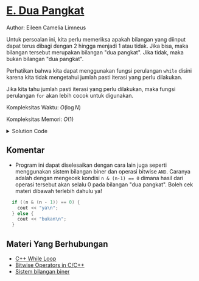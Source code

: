 # [E. Dua Pangkat](https://tlx.toki.id/courses/basic/chapters/06/problems/E)

Author: Eileen Camelia Limneus

Untuk persoalan ini, kita perlu memeriksa apakah bilangan yang diinput dapat terus dibagi dengan $2$ hingga menjadi $1$ atau tidak. Jika bisa, maka bilangan tersebut merupakan bilangan "dua pangkat". Jika tidak, maka bukan bilangan "dua pangkat".

Perhatikan bahwa kita dapat menggunakan fungsi perulangan `while` disini karena kita tidak mengetahui jumlah pasti iterasi yang perlu dilakukan. 

Jika kita tahu jumlah pasti iterasi yang perlu dilakukan, maka fungsi perulangan `for` akan lebih cocok untuk digunakan.

Kompleksitas Waktu: $O(\log N)$

Kompleksitas Memori: $O(1)$

<details>
  <summary>Solution Code</summary>

```c++
#include <bits/stdc++.h>

using namespace std;

int main() {
  int n;
  cin >> n;

  while (n % 2 == 0) {
    n = n / 2;
  }

  if (n == 1) {
    cout << "ya";
  } else {
    cout << "bukan";
  }
}
```
</details>

## Komentar
    
- Program ini dapat diselesaikan dengan cara lain juga seperti menggunakan sistem bilangan biner dan operasi bitwise `AND`. Caranya adalah dengan mengecek kondisi `n & (n-1) == 0` dimana hasil dari operasi tersebut akan selalu $0$ pada bilangan "dua pangkat". Boleh cek materi dibawah terlebih dahulu ya!
```c++
  if ((n & (n - 1)) == 0) {
    cout << "ya\n";
  } else {
    cout << "bukan\n";
  }
```

## Materi Yang Berhubungan
    
- [C++ While Loop](https://www.geeksforgeeks.org/cpp-while-loop/)
- [Bitwise Operators in C/C++](https://www.geeksforgeeks.org/bitwise-operators-in-c-cpp/)
- [Sistem bilangan biner](https://id.wikipedia.org/wiki/Sistem_bilangan_biner)

